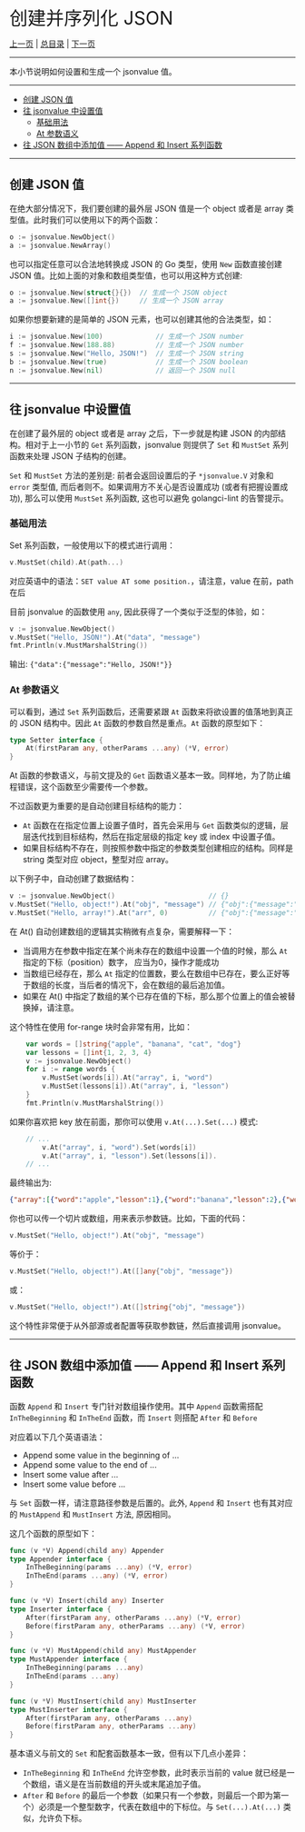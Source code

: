 
<font size=6>创建并序列化 JSON</font>

[上一页](./02_quick_start.md) | [总目录](./README.md) | [下一页](./04_get.md)

---

本小节说明如何设置和生成一个 jsonvalue 值。

---

- [创建 JSON 值](#创建-json-值)
- [往 jsonvalue 中设置值](#往-jsonvalue-中设置值)
  - [基础用法](#基础用法)
  - [At 参数语义](#at-参数语义)
- [往 JSON 数组中添加值 —— Append 和 Insert 系列函数](#往-json-数组中添加值--append-和-insert-系列函数)

---

## 创建 JSON 值

在绝大部分情况下，我们要创建的最外层 JSON 值是一个 object 或者是 array 类型值。此时我们可以使用以下的两个函数：

```go
o := jsonvalue.NewObject()
a := jsonvalue.NewArray()
```

也可以指定任意可以合法地转换成 JSON 的 Go 类型，使用 `New` 函数直接创建 JSON 值。比如上面的对象和数组类型值，也可以用这种方式创建:

```go
o := jsonvalue.New(struct{}{})  // 生成一个 JSON object
a := jsonvalue.New([]int{})     // 生成一个 JSON array
```

如果你想要新建的是简单的 JSON 元素，也可以创建其他的合法类型，如：

```go
i := jsonvalue.New(100)             // 生成一个 JSON number
f := jsonvalue.New(188.88)          // 生成一个 JSON number
s := jsonvalue.New("Hello, JSON!")  // 生成一个 JSON string
b := jsonvalue.New(true)            // 生成一个 JSON boolean
n := jsonvalue.New(nil)             // 返回一个 JSON null
```

---

## 往 jsonvalue 中设置值

在创建了最外层的 object 或者是 array 之后，下一步就是构建 JSON 的内部结构。相对于上一小节的 `Get` 系列函数，jsonvalue 则提供了 `Set` 和 `MustSet` 系列函数来处理 JSON 子结构的创建。

`Set` 和 `MustSet` 方法的差别是: 前者会返回设置后的子 `*jsonvalue.V` 对象和 `error` 类型值, 而后者则不。如果调用方不关心是否设置成功 (或者有把握设置成功), 那么可以使用 `MustSet` 系列函数, 这也可以避免 golangci-lint 的告警提示。

### 基础用法

Set 系列函数，一般使用以下的模式进行调用：

```go
v.MustSet(child).At(path...)
```

对应英语中的语法：`SET value AT some position.`，请注意，value 在前，path 在后

目前 jsonvalue 的函数使用 `any`, 因此获得了一个类似于泛型的体验，如：

```go
v := jsonvalue.NewObject()
v.MustSet("Hello, JSON!").At("data", "message")
fmt.Println(v.MustMarshalString())
```

输出: `{"data":{"message":"Hello, JSON!"}}`

### At 参数语义

可以看到，通过 `Set` 系列函数后，还需要紧跟 `At` 函数来将欲设置的值落地到真正的 JSON 结构中。因此 `At` 函数的参数自然是重点。`At` 函数的原型如下：

```go
type Setter interface {
	At(firstParam any, otherParams ...any) (*V, error)
}
```

At 函数的参数语义，与前文提及的 `Get` 函数语义基本一致。同样地，为了防止编程错误，这个函数至少需要传一个参数。

不过函数更为重要的是自动创建目标结构的能力：

- `At` 函数在在指定位置上设置子值时，首先会采用与 `Get` 函数类似的逻辑，层层迭代找到目标结构，然后在指定层级的指定 key 或 index 中设置子值。
- 如果目标结构不存在，则按照参数中指定的参数类型创建相应的结构。同样是 string 类型对应 object，整型对应 array。

以下例子中，自动创建了数据结构：

```go
v := jsonvalue.NewObject()                       // {}
v.MustSet("Hello, object!").At("obj", "message") // {"obj":{"message":"Hello, object!"}}
v.MustSet("Hello, array!").At("arr", 0)          // {"obj":{"message":"Hello, object!"},"arr":["Hello, array!"]}
```

在 At() 自动创建数组的逻辑其实稍微有点复杂，需要解释一下：

- 当调用方在参数中指定在某个尚未存在的数组中设置一个值的时候，那么 `At` 指定的下标（position）数字， 应当为0，操作才能成功
- 当数组已经存在，那么 `At` 指定的位置数，要么在数组中已存在，要么正好等于数组的长度，当后者的情况下，会在数组的最后追加值。
- 如果在 At() 中指定了数组的某个已存在值的下标，那么那个位置上的值会被替换掉，请注意。

这个特性在使用 for-range 块时会非常有用，比如：

```go
    var words = []string{"apple", "banana", "cat", "dog"}
    var lessons = []int{1, 2, 3, 4}
    v := jsonvalue.NewObject()
    for i := range words {
        v.MustSet(words[i]).At("array", i, "word")
        v.MustSet(lessons[i]).At("array", i, "lesson")
    }
    fmt.Println(v.MustMarshalString())
```

如果你喜欢把 key 放在前面，那你可以使用 `v.At(...).Set(...)` 模式:

```go
    // ...
        v.At("array", i, "word").Set(words[i])
        v.At("array", i, "lesson").Set(lessons[i]).
    // ...
```

最终输出为:

```json
{"array":[{"word":"apple","lesson":1},{"word":"banana","lesson":2},{"word":"cat","lesson":3},{"word":"dog","lesson":4}]}
```

你也可以传一个切片或数组，用来表示参数链。比如，下面的代码：

```go
v.MustSet("Hello, object!").At("obj", "message")
```

等价于：

```go
v.MustSet("Hello, object!").At([]any{"obj", "message"})
```

或：

```go
v.MustSet("Hello, object!").At([]string{"obj", "message"})
```

这个特性非常便于从外部源或者配置等获取参数链，然后直接调用 jsonvalue。

---

## 往 JSON 数组中添加值 —— Append 和 Insert 系列函数

函数 `Append` 和 `Insert` 专门针对数组操作使用。其中 `Append` 函数需搭配 `InTheBeginning` 和 `InTheEnd` 函数，而 `Insert` 则搭配 `After` 和 `Before`

对应着以下几个英语语法：

- Append some value in the beginning of ...
- Append some value to the end of ...
- Insert some value after ...
- Insert some value before ...

与 `Set` 函数一样，请注意路径参数是后置的。此外, `Append` 和 `Insert` 也有其对应的 `MustAppend` 和 `MustInsert` 方法, 原因相同。

这几个函数的原型如下：

```go
func (v *V) Append(child any) Appender
type Appender interface {
	InTheBeginning(params ...any) (*V, error)
	InTheEnd(params ...any) (*V, error)
}

func (v *V) Insert(child any) Inserter
type Inserter interface {
	After(firstParam any, otherParams ...any) (*V, error)
	Before(firstParam any, otherParams ...any) (*V, error)
}

func (v *V) MustAppend(child any) MustAppender
type MustAppender interface {
	InTheBeginning(params ...any)
	InTheEnd(params ...any)
}

func (v *V) MustInsert(child any) MustInserter
type MustInserter interface {
	After(firstParam any, otherParams ...any)
	Before(firstParam any, otherParams ...any)
}
```

基本语义与前文的 `Set` 和配套函数基本一致，但有以下几点小差异：

- `InTheBeginning` 和 `InTheEnd` 允许空参数，此时表示当前的 value 就已经是一个数组，语义是在当前数组的开头或末尾追加子值。
- `After` 和 `Before` 的最后一个参数（如果只有一个参数，则最后一个即为第一个）必须是一个整型数字，代表在数组中的下标位。与 `Set(...).At(...)` 类似，允许负下标。


